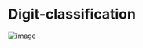 # Digit-classification
![image](https://github.com/Shivam0506/Digit-classification/assets/143273071/7d27b65b-c1ee-47d5-a0c2-3f2955a9a15f)
